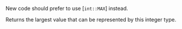 New code should prefer to use [`int::MAX`] instead.

Returns the largest value that can be represented by this integer type.
